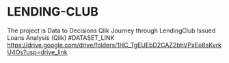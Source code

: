 # LENDING-CLUB
The project is Data to Decisions Qlik Journey through LendingClub Issued Loans Analysis (Qlik) 
#DATASET_LINK
https://drive.google.com/drive/folders/1HC_TgEUEbD2CAZ2bhVPxEo8sKvrkU4Os?usp=drive_link
